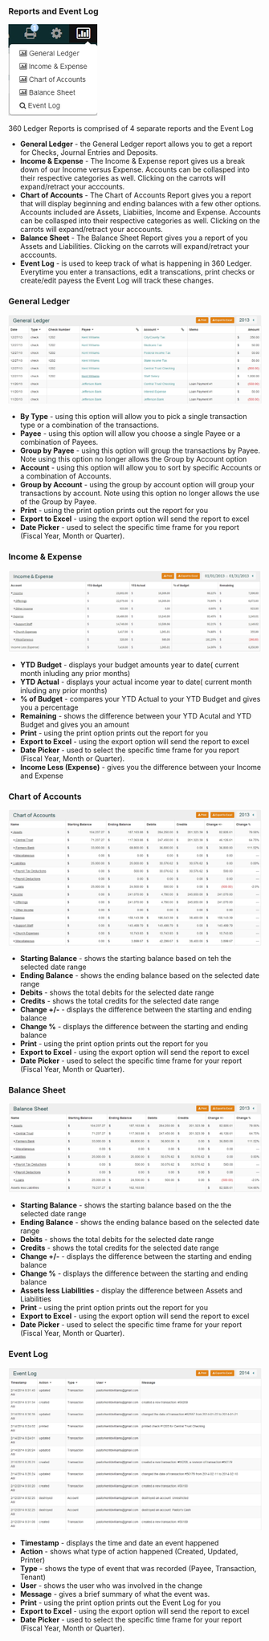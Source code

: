 ### Reports and Event Log

![Alt Text](images/reportsevents.JPG "")

360 Ledger Reports is comprised of 4 separate reports and the Event Log
* **General Ledger** - the General Ledger report allows you to get a report for Checks, Journal Entries and Deposits.  
* **Income & Expense** - The Income & Expense report gives us a break down of our Income versus Expense.   Accounts can be collasped into their respective categories as well.   Clicking on the carrots will expand/retract your acccounts.
* **Chart of Accounts** - The Chart of Accounts Report gives you a report that will display beginning and ending balances with a few other options.  Accounts included are Assets, Liabiities, Income and Expense.  Accounts can be collasped into their respective categories as well.   Clicking on the carrots will expand/retract your acccounts.
* **Balance Sheet** - The Balance Sheet Report gives you a report of you Assets and Liabilities.  Clicking on the carrots will expand/retract your acccounts.
* **Event Log** - is used to keep track of what is happening in 360 Ledger.  Everytime you enter a transactions, edit a transcations, print checks or create/edit payess the Event Log will track these changes.


### General Ledger

![Alt Text](images/generalledger.JPG "")

* **By Type** - using this option will allow you to pick a single transaction type or a combination of the transactions.
* **Payee** - using this option will allow you choose a single Payee or a combination of Payees.
* **Group by Payee** - using this option will group the transactions by Payee.  Note using this option no longer allows the Group by Account option
* **Account** - using this option will allow you to sort by  specific Accounts or a combination of Accounts.
* **Group by Account** - using the group by account option will group your transactions by account.  Note using this option no longer allows the use of the Group by Payee.
* **Print** - using the print option prints out the report for you
* **Export to Excel** - using the export option will send the report to excel
* **Date Picker** - used to select the specific time frame for you report (Fiscal Year, Month or Quarter).

### Income & Expense

![Alt Text](images/incomeandexpense.JPG "")

* **YTD Budget** - displays your budget amounts year to date( current month inluding any prior months) 
* **YTD Actual** - displays your actual income year to date( current month inluding any prior months) 
* **% of Budget** - compares your YTD Actual to your YTD Budget and gives you a percentage
* **Remaining** - shows the difference between your YTD Acutal and YTD Budget and gives you an amount
* **Print** - using the print option prints out the report for you
* **Export to Excel** - using the export option will send the report to excel
* **Date Picker** - used to select the specific time frame for you report (Fiscal Year, Month or Quarter).
* **Income Less (Expense)** - gives you the difference between your Income and Expense

### Chart of Accounts

![Alt Text](images/chartofaccounts.JPG "")

* **Starting Balance** - shows the starting balance based on teh the selected date range
* **Ending Balance** - shows the ending balance based on the selected date range
* **Debits** - shows the total debits for the selected date range
* **Credits** - shows the total credits for the selected date range
* **Change +/-**  - displays the difference between the starting and ending balance
* **Change %** - displays the difference between the starting and ending balance
* **Print** - using the print option prints out the report for you
* **Export to Excel** - using the export option will send the report to excel
* **Date Picker** - used to select the specific time frame for your report (Fiscal Year, Month or Quarter).

### Balance Sheet

![Alt Text](images/balancesheet.JPG "")

* **Starting Balance** - shows the starting balance based on the the selected date range
* **Ending Balance** - shows the ending balance based on the selected date range
* **Debits** - shows the total debits for the selected date range
* **Credits** - shows the total credits for the selected date range
* **Change +/-**  - displays the difference between the starting and ending balance
* **Change %** - displays the difference between the starting and ending balance
* **Assets less Liabilities** - display the difference between Assets and Liabilities
* **Print** - using the print option prints out the report for you
* **Export to Excel** - using the export option will send the report to excel
* **Date Picker** - used to select the specific time frame for your report (Fiscal Year, Month or Quarter).

### Event Log

![Alt Text](images/eventlog.JPG "")

* **Timestamp** - displays the time and date an event happened
* **Action** -  shows what type of action happened (Created, Updated, Printer)
* **Type** - shows the type of event that was recorded (Payee, Transaction, Tenant)
* **User** - shows the user who was involved in the change
* **Message** - gives a brief summary of what the event was.
* **Print** - using the print option prints out the Event Log for you
* **Export to Excel** - using the export option will send the report to excel
* **Date Picker** - used to select the specific time frame for your report (Fiscal Year, Month or Quarter).

